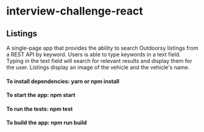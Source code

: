 # interview-challenge-react

## Listings

A single-page app that provides the ability to search Outdoorsy listings from a REST API by keyword. Users is able to type keywords in a text field. Typing in the text field will search for relevant results and display them for the user. Listings display an image of the vehicle and the vehicle's name.

#### To install dependencies: **yarn** or **npm install**

#### To start the app: **npm start**

#### To run the tests: **npm test**

#### To build the app: **npm run build**

